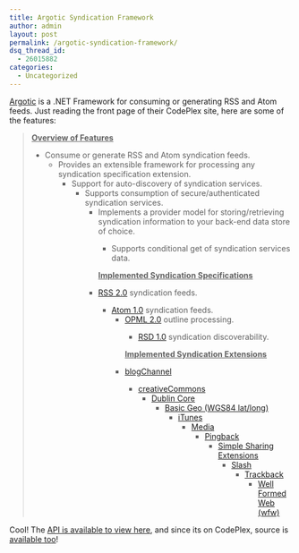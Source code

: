 ```yaml
---
title: Argotic Syndication Framework
author: admin
layout: post
permalink: /argotic-syndication-framework/
dsq_thread_id:
  - 26015882
categories:
  - Uncategorized
---
```

[Argotic][1] is a .NET Framework for consuming or generating RSS and Atom feeds. Just reading the front page of their CodePlex site, here are some of the features:

> **<u>Overview of Features</u>** 
> 
>   * Consume or generate RSS and Atom syndication feeds. 
>       * Provides an extensible framework for processing any syndication specification extension. 
>           * Support for auto-discovery of syndication services. 
>               * Supports consumption of secure/authenticated syndication services. 
>                   * Implements a provider model for storing/retrieving syndication information to your back-end data store of choice. 
>                       * Supports conditional get of syndication services data. </ul> 
>                     **<u>Implemented Syndication Specifications</u>** 
>                     
>                       * [RSS 2.0][2] syndication feeds. 
>                           * [Atom 1.0][3] syndication feeds. 
>                               * [OPML 2.0][4] outline processing. 
>                                   * [RSD 1.0][5] syndication discoverability. </ul> 
>                                 **<u>Implemented Syndication Extensions</u>** 
>                                 
>                                   * [blogChannel][6] 
>                                       * [creativeCommons][7] 
>                                           * [Dublin Core][8] 
>                                               * [Basic Geo (WGS84 lat/long)][9] 
>                                                   * [iTunes][10] 
>                                                       * [Media][11] 
>                                                           * [Pingback][12] 
>                                                               * [Simple Sharing Extensions][13] 
>                                                                   * [Slash][14] 
>                                                                       * [Trackback][15] 
>                                                                           * [Well Formed Web (wfw)][16]</ul> </blockquote> 
>                                                                         Cool! The [API is available to view here][17], and since its on CodePlex, source is [available too][18]!

 [1]: http://www.codeplex.com/Argotic
 [2]: http://www.rssboard.org/rss-specification
 [3]: http://www.atomenabled.org/developers/syndication/
 [4]: http://www.opml.org/spec2
 [5]: http://cyber.law.harvard.edu/blogs/gems/tech/rsd.html
 [6]: http://backend.userland.com/blogChannelModule
 [7]: http://backend.userland.com/creativeCommonsRssModule
 [8]: http://dublincore.org/documents/1999/07/02/dces/
 [9]: http://www.w3.org/2003/01/geo/
 [10]: http://www.apple.com/itunes/store/podcaststechspecs.html#_Toc526931674
 [11]: http://search.yahoo.com/mrss
 [12]: http://madskills.com/public/xml/rss/module/pingback/
 [13]: http://msdn.microsoft.com/xml/rss/sse
 [14]: http://web.resource.org/rss/1.0/modules/slash/
 [15]: http://madskills.com/public/xml/rss/module/trackback/
 [16]: http://wellformedweb.org/news/wfw_namespace_elements/
 [17]: http://argotic.oppositionallydefiant.com/api/
 [18]: http://www.codeplex.com/Argotic/SourceControl/ListDownloadableCommits.aspx